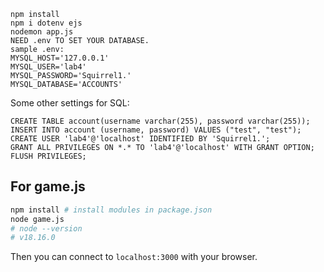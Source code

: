 ```
npm install
npm i dotenv ejs
nodemon app.js
NEED .env TO SET YOUR DATABASE.
sample .env:
MYSQL_HOST='127.0.0.1'
MYSQL_USER='lab4'
MYSQL_PASSWORD='Squirrel1.'
MYSQL_DATABASE='ACCOUNTS'
```
Some other settings for SQL:
```
CREATE TABLE account(username varchar(255), password varchar(255));
INSERT INTO account (username, password) VALUES ("test", "test"); 
CREATE USER 'lab4'@'localhost' IDENTIFIED BY 'Squirrel1.';
GRANT ALL PRIVILEGES ON *.* TO 'lab4'@'localhost' WITH GRANT OPTION;
FLUSH PRIVILEGES;
```


## For game.js
```sh
npm install # install modules in package.json
node game.js
# node --version
# v18.16.0
```
Then you can connect to `localhost:3000` with your browser.